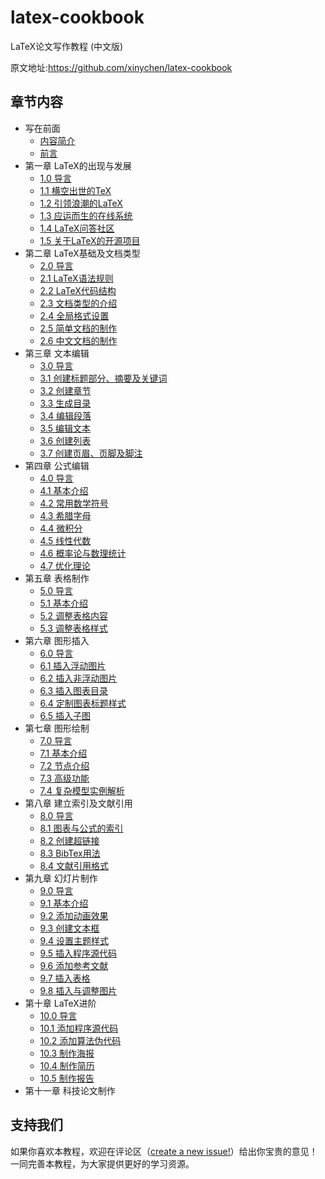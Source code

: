 # latex-cookbook

LaTeX论文写作教程 (中文版)

原文地址:https://github.com/xinychen/latex-cookbook

## 章节内容

- 写在前面
  - [内容简介](/latex/chapter-0/intro)
  - [前言](/latex/chapter-0/preface)
- 第一章 LaTeX的出现与发展
  - [1.0 导言](/latex/chapter-1/section0)
  - [1.1 横空出世的TeX](/latex/chapter-1/section1)
  - [1.2 引领浪潮的LaTeX](/latex/chapter-1/section2)
  - [1.3 应运而生的在线系统](/latex/chapter-1/section3)
  - [1.4 LaTeX问答社区](/latex/chapter-1/section4)
  - [1.5 关于LaTeX的开源项目](/latex/chapter-1/section5)
- 第二章 LaTeX基础及文档类型
  - [2.0 导言](/latex/chapter-2/section0)
  - [2.1 LaTeX语法规则](/latex/chapter-2/section1)
  - [2.2 LaTeX代码结构](/latex/chapter-2/section2)
  - [2.3 文档类型的介绍](/latex/chapter-2/section3)
  - [2.4 全局格式设置](/latex/chapter-2/section4)
  - [2.5 简单文档的制作](/latex/chapter-2/section5)
  - [2.6 中文文档的制作](/latex/chapter-2/section6)
- 第三章 文本编辑
  - [3.0 导言](/latex/chapter-3/section0)
  - [3.1 创建标题部分、摘要及关键词](/latex/chapter-3/section1)
  - [3.2 创建章节](/latex/chapter-3/section2)
  - [3.3 生成目录](/latex/chapter-3/section3)
  - [3.4 编辑段落](/latex/chapter-3/section4)
  - [3.5 编辑文本](/latex/chapter-3/section5)
  - [3.6 创建列表](/latex/chapter-3/section6)
  - [3.7 创建页眉、页脚及脚注](/latex/chapter-3/section7)
- 第四章 公式编辑
  - [4.0 导言](/latex/chapter-4/section0)
  - [4.1 基本介绍](/latex/chapter-4/section1)
  - [4.2 常用数学符号](/latex/chapter-4/section2)
  - [4.3 希腊字母](/latex/chapter-4/section3)
  - [4.4 微积分](/latex/chapter-4/section4)
  - [4.5 线性代数](/latex/chapter-4/section5)
  - [4.6 概率论与数理统计](/latex/chapter-4/section6)
  - [4.7 优化理论](/latex/chapter-4/section7)
- 第五章 表格制作
  - [5.0 导言](/latex/chapter-5/new_section0)
  - [5.1 基本介绍](/latex/chapter-5/new_section1)
  - [5.2 调整表格内容](/latex/chapter-5/new_section2)
  - [5.3 调整表格样式](/latex/chapter-5/new_section3)
- 第六章 图形插入
  - [6.0 导言](/latex/chapter-6/section0)
  - [6.1 插入浮动图片](/latex/chapter-6/section1)
  - [6.2 插入非浮动图片](/latex/chapter-6/section2)
  - [6.3 插入图表目录](/latex/chapter-6/section3)
  - [6.4 定制图表标题样式](/latex/chapter-6/section4)
  - [6.5 插入子图](/latex/chapter-6/section5)
- 第七章 图形绘制
  - [7.0 导言](/latex/chapter-7/section0)
  - [7.1 基本介绍](/latex/chapter-7/section1)
  - [7.2 节点介绍](/latex/chapter-7/section2)
  - [7.3 高级功能](/latex/chapter-7/section3)
  - [7.4 复杂模型实例解析](/latex/chapter-7/section4)
- 第八章 建立索引及文献引用
  - [8.0 导言](/latex/chapter-8/section0)
  - [8.1 图表与公式的索引](/latex/chapter-8/section1)
  - [8.2 创建超链接](/latex/chapter-8/section2)
  - [8.3 BibTex用法](/latex/chapter-8/section3)
  - [8.4 文献引用格式](/latex/chapter-8/section4)
- 第九章 幻灯片制作
  - [9.0 导言](/latex/chapter-9/section0)
  - [9.1 基本介绍](/latex/chapter-9/section1)
  - [9.2 添加动画效果](/latex/chapter-9/section2)
  - [9.3 创建文本框](/latex/chapter-9/section3)
  - [9.4 设置主题样式](/latex/chapter-9/section4)
  - [9.5 插入程序源代码](/latex/chapter-9/section5)
  - [9.6 添加参考文献](/latex/chapter-9/section6)
  - [9.7 插入表格](/latex/chapter-9/section7)
  - [9.8 插入与调整图片](/latex/chapter-9/section8)
- 第十章 LaTeX进阶
  - [10.0 导言](/latex/chapter-10/section0)
  - [10.1 添加程序源代码](/latex/chapter-10/section1)
  - [10.2 添加算法伪代码](/latex/chapter-10/section2)
  - [10.3 制作海报](/latex/chapter-10/section3)
  - [10.4 制作简历](/latex/chapter-10/section4)
  - [10.5 制作报告](/latex/chapter-10/section5)
- 第十一章 科技论文制作



## 支持我们

如果你喜欢本教程，欢迎在评论区（[create a new issue!](https://github.com/xinychen/latex-cookbook/issues)）给出你宝贵的意见！一同完善本教程，为大家提供更好的学习资源。
